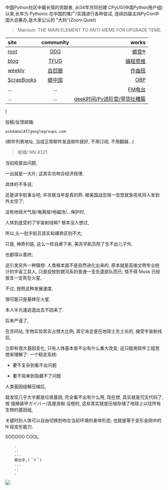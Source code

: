 中国Python社区中最长情的贡献者, 从04年共同创建 CPyUG(中国Python用户组)以来,长年为 Pythonic 在中国的推广/实践进行各种尝试, 连续四届主持PyCon中国大会筹办,是大家公认的 "大妈"(Zoom.Quiet)

> Mainium: THE MAIN ELEMENT TO ANTI-MEME FOR UPGRADE TEME.

| site | community | works |
| :-----| :----: | ----: |
| [root](http://zoomquiet.io/) | [GDG](https://blog.zhgdg.org/) | [蟒营®](https://doc.101.camp/) |
| [blog](https://blog.zoomquiet.io/pages/zoomquiet.html) | [TFUG](http://zh.tfug.world/) | [编程思维](https://py.101.camp/) |
| [weekly](http://weekly.pychina.org/) | [自怼圈](https://du.101.camp/) | [作曲班](https://mu.101.camp/) |
| [ScrapBooks](https://zoomquiet.io/collection.html) | [蟒中国](https://pychina.org/) | [OBP](https://zoomquiet.io/obp/index.html) |
| ... | ... | [FM电台](https://fm.101.camp/) |
| ... | ... | [geek时间/Py进阶营/带货吐糟篇](https://fm.101.camp/2020/geek2py-dama.html) 
 |


投稿/反馈邮箱:

    askdama[AT]googlegroups.com

(邮件列表地址, 
当成正常邮件发送邮件就好, 不用订阅, 不用翻越...)


> ​呢喃/ NN 4321




​当初疫苗出问题,

一出就是一大片;
这其实也吻合经济规律,

具体的不多说;


还是讲宇航事业吧;
并苏联当年是真的莽,
被美国战忽局一忽悠就急吼吼将人发到外太空了;

没有地球大气层/电离层/地磁场/...保护时,

人体到底受的了宇宙射线嘛?
根本没人想过,

所以,头一批宇航员其实和祼奔区别不大;

只是,
神奇的是,
这么一轮自虐下来,
美苏宇航员除了生不出儿子外,

也都得以善终;

这引发另外一种猜想:
人类根本就不是自然进化出来的,
原本就是高维文明专业统计的宇宙工具人,
只是投放到银河系的普通一支先遣部队而已;
怪不得 Musk 已经放言一定死在火星,

不过,
按照这种发展速度,

很可能只是墓碑在火星,

本人半光速逃逸出去不回来了.


后来严谨了,

在空间站,
生物实验其实占很大比例,
其它肯定是在地球土生土长的,
接受宇宙射线后,

立即有很大基因变化,
只有人体基本查不出有什么重大改变;
这只能用软件工程思想来理解了:
一个稳定系统:
+ 要不复杂到看不出问题

+ 要不简单到隐藏不了问题



人类基因组解压缩后,

就发现几乎大半都是垃圾基因,
完全看不出有什么用,
现在想,
其实就是冗灾代码了,
按 強殖装甲ガイバー/高屋良樹 设想的,
这些其实就是压缩存储了地球上以往所有生物的基因组,

关键时刻人体可以自由切换到吻合当前环境的身体形态;
也就是等于变形金刚中的 N 段变形能力.


SOOOOO COOL.









```
    .
    ..
    ...
    是也乎,(￣▽￣)
    ...
    ..
    .
```

![](http://ydlj.zoomquiet.top/ipic/2021-03-18-zq42-today-card-2103.018.jpeg)
